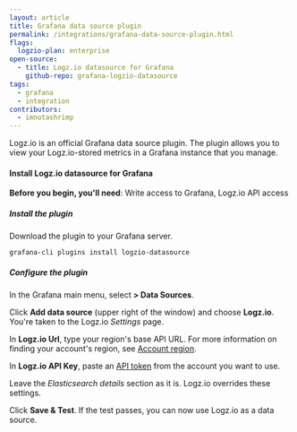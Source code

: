 ```yaml
---
layout: article
title: Grafana data source plugin
permalink: /integrations/grafana-data-source-plugin.html
flags:
  logzio-plan: enterprise
open-source:
  - title: Logz.io datasource for Grafana
    github-repo: grafana-logzio-datasource
tags:
  - grafana
  - integration
contributors:
  - imnotashrimp
---
```


Logz.io is an official Grafana data source plugin.
The plugin allows you to view your Logz.io-stored metrics
in a Grafana instance that you manage.

#### Install Logz.io datasource for Grafana

**Before you begin, you'll need**:
Write access to Grafana,
Logz.io API access

<div class="tasklist">

##### Install the plugin

Download the plugin to your Grafana server.

```shell
grafana-cli plugins install logzio-datasource
```

##### Configure the plugin

In the Grafana main menu,
select **<i class="fas fa-cog"></i> > Data Sources**.

Click **Add data source** (upper right of the window)
and choose **Logz.io**.
You're taken to the Logz.io _Settings_ page.

In **Logz.io Url**, type your region's base API URL.
For more information on finding your account's region,
see [Account region]({{site.baseurl}}/user-guide/accounts/account-region.html).

In **Logz.io API Key**,
paste an [API token](https://app.logz.io/#/dashboard/settings/api-tokens)
from the account you want to use.

Leave the _Elasticsearch details_ section as it is.
Logz.io overrides these settings.

Click **Save & Test**.
If the test passes, you can now use Logz.io as a data source.

</div>
